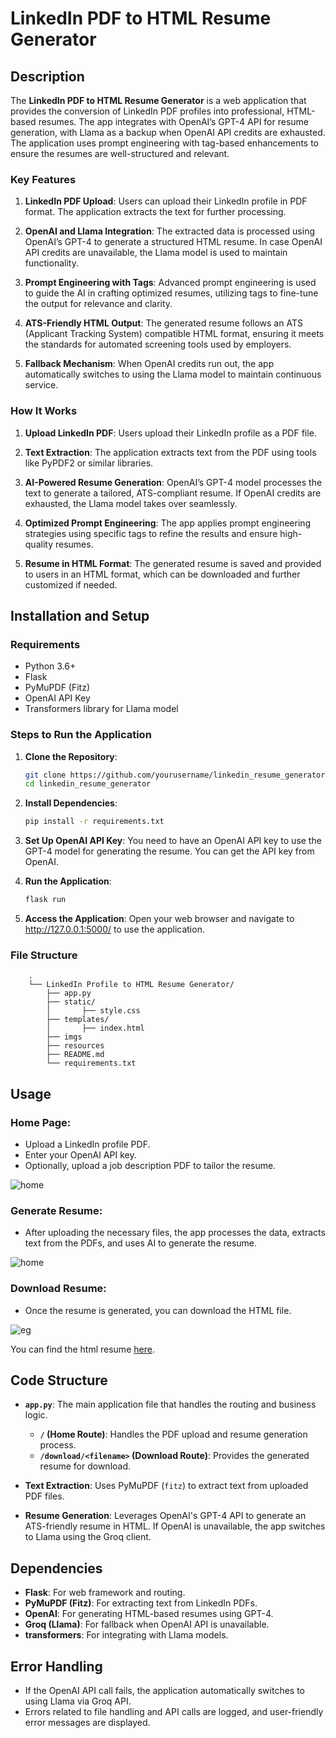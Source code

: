 # LinkedIn PDF to HTML Resume Generator

## Description

The **LinkedIn PDF to HTML Resume Generator** is a web application that provides the conversion of LinkedIn PDF profiles into professional, HTML-based resumes. The app integrates with OpenAI’s GPT-4 API for resume generation, with Llama as a backup when OpenAI API credits are exhausted. The application uses prompt engineering with tag-based enhancements to ensure the resumes are well-structured and relevant.

### Key Features

1. **LinkedIn PDF Upload**: Users can upload their LinkedIn profile in PDF format. The application extracts the text for further processing.
   
2. **OpenAI and Llama Integration**: The extracted data is processed using OpenAI’s GPT-4 to generate a structured HTML resume. In case OpenAI API credits are unavailable, the Llama model is used to maintain functionality.
   
3. **Prompt Engineering with Tags**: Advanced prompt engineering is used to guide the AI in crafting optimized resumes, utilizing tags to fine-tune the output for relevance and clarity.
   
4. **ATS-Friendly HTML Output**: The generated resume follows an ATS (Applicant Tracking System) compatible HTML format, ensuring it meets the standards for automated screening tools used by employers.

5. **Fallback Mechanism**: When OpenAI credits run out, the app automatically switches to using the Llama model to maintain continuous service.

### How It Works

1. **Upload LinkedIn PDF**: Users upload their LinkedIn profile as a PDF file.
   
2. **Text Extraction**: The application extracts text from the PDF using tools like PyPDF2 or similar libraries.
   
3. **AI-Powered Resume Generation**: OpenAI’s GPT-4 model processes the text to generate a tailored, ATS-compliant resume. If OpenAI credits are exhausted, the Llama model takes over seamlessly.
   
4. **Optimized Prompt Engineering**: The app applies prompt engineering strategies using specific tags to refine the results and ensure high-quality resumes.

5. **Resume in HTML Format**: The generated resume is saved and provided to users in an HTML format, which can be downloaded and further customized if needed.


## Installation and Setup

### Requirements

- Python 3.6+
- Flask
- PyMuPDF (Fitz)
- OpenAI API Key
- Transformers library for Llama model

### Steps to Run the Application

1. **Clone the Repository**:
   ```bash
   git clone https://github.com/yourusername/linkedin_resume_generator.git
   cd linkedin_resume_generator
   ```

2. **Install Dependencies**:
   ```bash
   pip install -r requirements.txt
   ```

3. **Set Up OpenAI API Key**:
   You need to have an OpenAI API key to use the GPT-4 model for generating the resume. You can get the API key from OpenAI.

4. **Run the Application**:
   ```bash
   flask run
   ```

5. **Access the Application**:
    Open your web browser and navigate to http://127.0.0.1:5000/ to use the application.

### **File Structure**

        .
        └── LinkedIn Profile to HTML Resume Generator/
            ├── app.py
            ├── static/
            │       ├── style.css
            ├── templates/
            │       ├── index.html
            ├── imgs
            ├── resources
            ├── README.md
            └── requirements.txt

## Usage

### Home Page:
- Upload a LinkedIn profile PDF.
- Enter your OpenAI API key.
- Optionally, upload a job description PDF to tailor the resume.

![home](imgs/home.png)

### Generate Resume:
- After uploading the necessary files, the app processes the data, extracts text from the PDFs, and uses AI to generate the resume.

![home](imgs/profile.png)

### Download Resume:
- Once the resume is generated, you can download the HTML file.

![eg](imgs/eg.png)

You can find the html resume [here](./resources/resume.html).

## Code Structure

- **`app.py`**: The main application file that handles the routing and business logic.
  - **`/` (Home Route)**: Handles the PDF upload and resume generation process.
  - **`/download/<filename>` (Download Route)**: Provides the generated resume for download.

- **Text Extraction**: Uses PyMuPDF (`fitz`) to extract text from uploaded PDF files.

- **Resume Generation**: Leverages OpenAI's GPT-4 API to generate an ATS-friendly resume in HTML. If OpenAI is unavailable, the app switches to Llama using the Groq client.

## Dependencies

- **Flask**: For web framework and routing.
- **PyMuPDF (Fitz)**: For extracting text from LinkedIn PDFs.
- **OpenAI**: For generating HTML-based resumes using GPT-4.
- **Groq (Llama)**: For fallback when OpenAI API is unavailable.
- **transformers**: For integrating with Llama models.

## Error Handling

- If the OpenAI API call fails, the application automatically switches to using Llama via Groq API.
- Errors related to file handling and API calls are logged, and user-friendly error messages are displayed.
